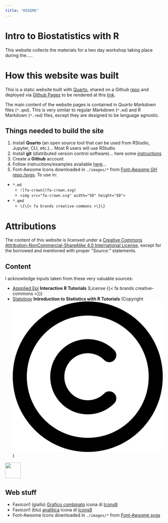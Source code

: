 ```yaml
---
title: "README"
---
```


# Intro to Biostatistics with R

This website collects the materials for a two day workshop taking place during the..... 



# How this website was built 

This is a static website built with [Quarto](https://quarto.org/), shared on a Github [repo](https://github.com/Lulliter/R4biostats) and deployed via [Github Pages](https://docs.github.com/en/pages/getting-started-with-github-pages/configuring-a-publishing-source-for-your-github-pages-site) to be rendered at this [link](https://lulliter.github.io/R4biostats/).

The main content of the website pages is contained in *Quarto Markdown* files (`*.qmd`). This is very similar to regular Markdown (`*.md`) and R Markdown (`*.rmd`) files, except they are designed to be language agnostic.

## Things needed to build the site 

1. Install **Quarto** (an open source tool that can be used from RStudio, Jupyter, CLI, etc.)... Most R users will use RStudio
2. Install **git** (distributed version control software)... here some [instructions](https://github.com/git-guides)
3. Create a **Github** account 
4. Follow instructions/examples available [here](https://quarto.org/docs/websites/)... 
5. Font-Awsome Icons downloaded in `./images/*` from [Font-Awsome GH repo /svgs](https://github.com/FortAwesome/Font-Awesome/tree/6.x/svgs). 
To use in:
  + `*.md` 
    + `![fa-crown](fa-crown.svg)`
    + `<img src="fa-crown.svg" width="50" height="50">`
  + `*.qmd` 
    + `\{\{< fa brands creative-commons >\}\}`



# Attributions
The content of this website is licensed under a [Creative Commons Attribution-NonCommercial-ShareAlike 4.0 International License](https://creativecommons.org/licenses/by-sa/4.0/), except for the borrowed and mentioned with proper *"Source:"* statements.

## Content

I acknowledge inputs taken from these very valuable sources:

+ [Appplied Epi](https://appliedepi.org/tutorial/) **Interactive R Tutorials**  (License {{< fa brands creative-commons >}})
+ [Statology](https://www.statology.org/) **Introduction to Statistics with R Tutorials**  (Copyright ![fa-copyright](images/copyright-regular.svg) )

<i class="fa-regular fa-copyright"></i>

<img src="https://raw.githubusercontent.com/FortAwesome/Font-Awesome/6.x/svgs/regular/copyright.svg" width="50" height="50">


## Web stuff 

+ Favicon1 (giallo) <a target="_blank" href="https://icons8.com/icon/110187/grafico-combinato">Grafico combinato</a> icona di <a target="_blank" href="https://icons8.com">Icons8</a>
+ Favicon1 (blu)  <a target="_blank" href="https://icons8.com/icon/lmhleiXG9ioV/analitica">analitica</a> icona di <a target="_blank" href="https://icons8.com">Icons8</a>
+ Font-Awsome Icons downloaded in `./images/*` from [Font-Awsome svgs](https://github.com/FortAwesome/Font-Awesome/tree/6.x/svgs)
